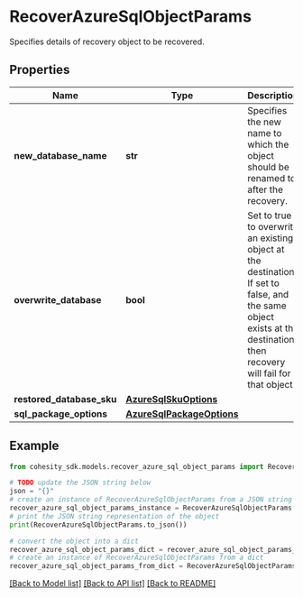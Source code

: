 # RecoverAzureSqlObjectParams

Specifies details of recovery object to be recovered.

## Properties

Name | Type | Description | Notes
------------ | ------------- | ------------- | -------------
**new_database_name** | **str** | Specifies the new name to which the object should be renamed to after the recovery. | [optional] 
**overwrite_database** | **bool** | Set to true to overwrite an existing object at the destination. If set to false, and the same object exists at the destination, then recovery will fail for that object. | [optional] 
**restored_database_sku** | [**AzureSqlSkuOptions**](AzureSqlSkuOptions.md) |  | [optional] 
**sql_package_options** | [**AzureSqlPackageOptions**](AzureSqlPackageOptions.md) |  | [optional] 

## Example

```python
from cohesity_sdk.models.recover_azure_sql_object_params import RecoverAzureSqlObjectParams

# TODO update the JSON string below
json = "{}"
# create an instance of RecoverAzureSqlObjectParams from a JSON string
recover_azure_sql_object_params_instance = RecoverAzureSqlObjectParams.from_json(json)
# print the JSON string representation of the object
print(RecoverAzureSqlObjectParams.to_json())

# convert the object into a dict
recover_azure_sql_object_params_dict = recover_azure_sql_object_params_instance.to_dict()
# create an instance of RecoverAzureSqlObjectParams from a dict
recover_azure_sql_object_params_from_dict = RecoverAzureSqlObjectParams.from_dict(recover_azure_sql_object_params_dict)
```
[[Back to Model list]](../README.md#documentation-for-models) [[Back to API list]](../README.md#documentation-for-api-endpoints) [[Back to README]](../README.md)


